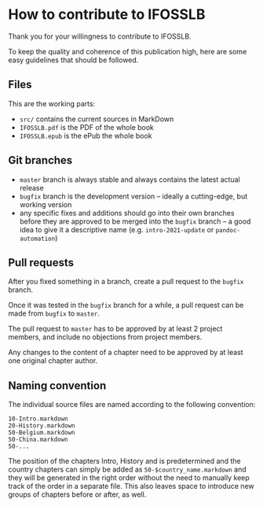 # How to contribute to IFOSSLB

Thank you for your willingness to contribute to IFOSSLB.

To keep the quality and coherence of this publication high, here are some easy guidelines that should be followed.


## Files

This are the working parts:

- `src/` contains the current sources in MarkDown
- `IFOSSLB.pdf` is the PDF of the whole book
- `IFOSSLB.epub` is the ePub the whole book


## Git branches

- `master` branch is always stable and always contains the latest actual release
- `bugfix` branch is the development version – ideally a cutting-edge, but working version
- any specific fixes and additions should go into their own branches before they are approved to be merged into the `bugfix` branch – a good idea to give it a descriptive name (e.g. `intro-2021-update` or `pandoc-automation`)


## Pull requests

After you fixed something in a branch, create a pull request to the `bugfix` branch.

Once it was tested in the `bugfix` branch for a while, a pull request can be made from `bugfix` to `master`.

The pull request to `master` has to be approved by at least 2 project members, and include no objections from project members.

Any changes to the content of a chapter need to be approved by at least one original chapter author.


## Naming convention

The individual source files are named according to the following convention:

```
10-Intro.markdown
20-History.markdown
50-Belgium.markdown
50-China.markdown
50-...

```

The position of the chapters Intro, History and is predetermined and the country chapters can simply be added as `50-$country_name.markdown` and they will be generated in the right order without the need to manually keep track of the order in a separate file. This also leaves space to introduce new groups of chapters before or after, as well.
